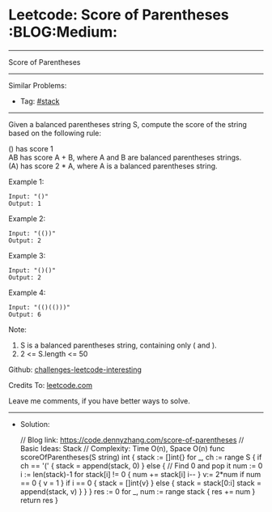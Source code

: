 
# Leetcode: Score of Parentheses     :BLOG:Medium:

---

Score of Parentheses  

---

Similar Problems:  

-   Tag: [#stack](https://code.dennyzhang.com/tag/stack)

---

Given a balanced parentheses string S, compute the score of the string based on the following rule:  

() has score 1  
AB has score A + B, where A and B are balanced parentheses strings.  
(A) has score 2 \* A, where A is a balanced parentheses string.  

Example 1:  

    Input: "()"
    Output: 1

Example 2:  

    Input: "(())"
    Output: 2

Example 3:  

    Input: "()()"
    Output: 2

Example 4:  

    Input: "(()(()))"
    Output: 6

Note:  

1.  S is a balanced parentheses string, containing only ( and ).
2.  2 <= S.length <= 50

Github: [challenges-leetcode-interesting](https://github.com/DennyZhang/challenges-leetcode-interesting/tree/master/problems/score-of-parentheses)  

Credits To: [leetcode.com](https://leetcode.com/problems/score-of-parentheses/description/)  

Leave me comments, if you have better ways to solve.  

---

-   Solution:

    // Blog link: https://code.dennyzhang.com/score-of-parentheses
    // Basic Ideas: Stack
    // Complexity: Time O(n), Space O(n)
    func scoreOfParentheses(S string) int {
        stack := []int{}
        for _, ch := range S {
    	if ch == '(' {
    	    stack = append(stack, 0)
    	} else {
    	    // Find 0 and pop it
    	    num := 0
    	    i := len(stack)-1
    	    for stack[i] != 0 {
    		num += stack[i]
    		i--
    	    }
    	    v:= 2*num
    	    if num == 0 { v = 1 }
    	    if i == 0 {
    		stack = []int{v}
    	    } else {
    		stack = stack[0:i]
    		stack = append(stack, v)
    	    }
    	}
        }
        res := 0
        for _, num := range stack { res += num }
        return res
    }

